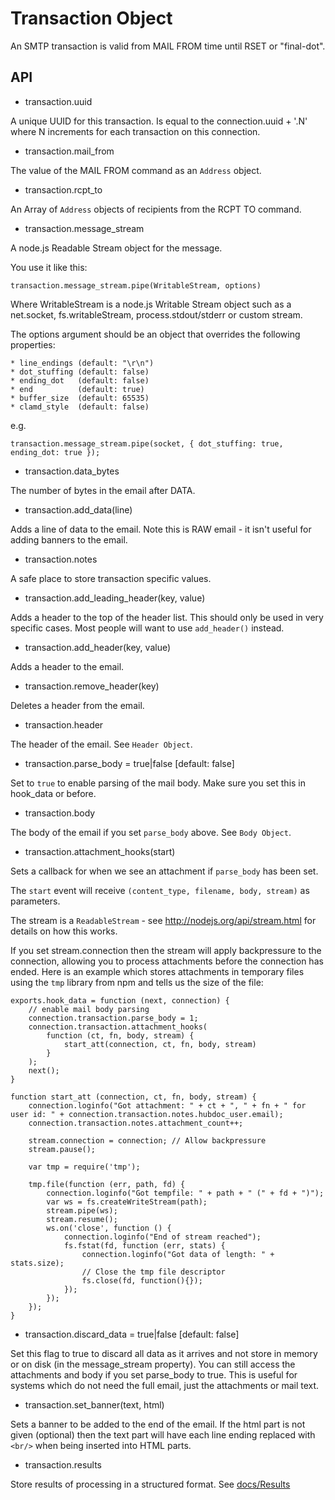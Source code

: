 Transaction Object
==================

An SMTP transaction is valid from MAIL FROM time until RSET or "final-dot".

API
---

* transaction.uuid

A unique UUID for this transaction. Is equal to the connection.uuid + '.N'
where N increments for each transaction on this connection.

* transaction.mail\_from

The value of the MAIL FROM command as an `Address` object.

* transaction.rcpt\_to

An Array of `Address` objects of recipients from the RCPT TO command.

* transaction.message\_stream

A node.js Readable Stream object for the message. 

You use it like this:

    transaction.message_stream.pipe(WritableStream, options)

Where WritableStream is a node.js Writable Stream object such as a
net.socket, fs.writableStream, process.stdout/stderr or custom stream.

The options argument should be an object that overrides the following
properties:

    * line_endings (default: "\r\n")
    * dot_stuffing (default: false)
    * ending_dot   (default: false)
    * end          (default: true)
    * buffer_size  (default: 65535)
    * clamd_style  (default: false)

e.g.

    transaction.message_stream.pipe(socket, { dot_stuffing: true, ending_dot: true });

* transaction.data\_bytes

The number of bytes in the email after DATA.

* transaction.add\_data(line)

Adds a line of data to the email. Note this is RAW email - it isn't useful
for adding banners to the email.

* transaction.notes

A safe place to store transaction specific values.

* transaction.add\_leading\_header(key, value)

Adds a header to the top of the header list.  This should only be used in
very specific cases.  Most people will want to use `add_header()` instead.

* transaction.add\_header(key, value)

Adds a header to the email.

* transaction.remove\_header(key)

Deletes a header from the email.

* transaction.header

The header of the email. See `Header Object`.

* transaction.parse\_body = true|false [default: false]

Set to `true` to enable parsing of the mail body. Make sure you set this in
hook\_data or before.

* transaction.body

The body of the email if you set `parse_body` above. See `Body Object`.

* transaction.attachment\_hooks(start)

Sets a callback for when we see an attachment if `parse_body` has been set.

The `start` event will receive `(content_type, filename, body, stream)` as
parameters.

The stream is a `ReadableStream` - see http://nodejs.org/api/stream.html for
details on how this works.

If you set stream.connection then the stream will apply backpressure to the
connection, allowing you to process attachments before the connection has
ended. Here is an example which stores attachments in temporary files using
the `tmp` library from npm and tells us the size of the file:

    exports.hook_data = function (next, connection) {
        // enable mail body parsing
        connection.transaction.parse_body = 1;
        connection.transaction.attachment_hooks(
            function (ct, fn, body, stream) {
                start_att(connection, ct, fn, body, stream)
            }
        );
        next();
    }

    function start_att (connection, ct, fn, body, stream) {
        connection.loginfo("Got attachment: " + ct + ", " + fn + " for user id: " + connection.transaction.notes.hubdoc_user.email);
        connection.transaction.notes.attachment_count++;

        stream.connection = connection; // Allow backpressure
        stream.pause();

        var tmp = require('tmp');

        tmp.file(function (err, path, fd) {
            connection.loginfo("Got tempfile: " + path + " (" + fd + ")");
            var ws = fs.createWriteStream(path);
            stream.pipe(ws);
            stream.resume();
            ws.on('close', function () {
                connection.loginfo("End of stream reached");
                fs.fstat(fd, function (err, stats) {
                    connection.loginfo("Got data of length: " + stats.size);
                    // Close the tmp file descriptor
                    fs.close(fd, function(){});
                });
            });
        });
    }

* transaction.discard\_data = true|false [default: false]

Set this flag to true to discard all data as it arrives and not store in
memory or on disk (in the message\_stream property). You can still access
the attachments and body if you set parse\_body to true. This is useful
for systems which do not need the full email, just the attachments or
mail text.

* transaction.set\_banner(text, html)

Sets a banner to be added to the end of the email. If the html part is not
given (optional) then the text part will have each line ending replaced with
`<br/>` when being inserted into HTML parts.

* transaction.results

Store results of processing in a structured format. See [docs/Results](http://haraka.github.io/manual/Results.html)
